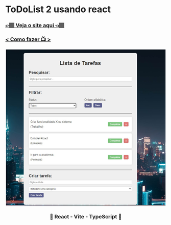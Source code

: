 <h1>ToDoList 2 usando react</h1>
<h3><a href="https://todolist-two-fawn.vercel.app/">👉🏽 Veja o site aqui 👈🏽</a></h3>
<h3><a href="https://www.youtube.com/watch?v=YVEVrigByKY" target="_blank">< Como fazer 📺 ></a></h3>
<div align='center'>
    <img width='500' src="https://github.com/carlos09v/ReactProjects/blob/main/devs/matheusbattisti/app_toDoList2_react/src/img/preview.jpg?raw=true" alt="ToDoList2'">
    <h3>💜 React - Vite - TypeScript 💜</h3>
</div>

